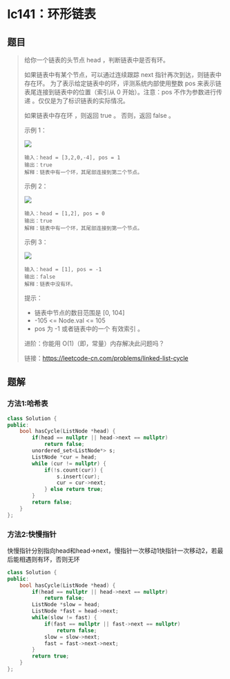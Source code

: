 # lc141：环形链表

## 题目

> 给你一个链表的头节点 head ，判断链表中是否有环。
>
> 如果链表中有某个节点，可以通过连续跟踪 next 指针再次到达，则链表中存在环。 为了表示给定链表中的环，评测系统内部使用整数 pos 来表示链表尾连接到链表中的位置（索引从 0 开始）。注意：pos 不作为参数进行传递 。仅仅是为了标识链表的实际情况。
>
> 如果链表中存在环 ，则返回 true 。 否则，返回 false 。
>
>  
>
> 示例 1：
>
> ![](https://assets.leetcode-cn.com/aliyun-lc-upload/uploads/2018/12/07/circularlinkedlist.png)
>
> ```
> 输入：head = [3,2,0,-4], pos = 1
> 输出：true
> 解释：链表中有一个环，其尾部连接到第二个节点。
> ```
>
> 示例 2：
>
> ![](https://assets.leetcode-cn.com/aliyun-lc-upload/uploads/2018/12/07/circularlinkedlist_test2.png)
>
> ```
> 输入：head = [1,2], pos = 0
> 输出：true
> 解释：链表中有一个环，其尾部连接到第一个节点。
> ```
>
> 示例 3：
>
> ![](https://assets.leetcode-cn.com/aliyun-lc-upload/uploads/2018/12/07/circularlinkedlist_test3.png)
>
> ```
> 输入：head = [1], pos = -1
> 输出：false
> 解释：链表中没有环。
> ```
>
> 
>
>
> 提示：
>
> - 链表中节点的数目范围是 [0, 104]
> - -105 <= Node.val <= 105
> - pos 为 -1 或者链表中的一个 有效索引 。
>
>
> 进阶：你能用 O(1)（即，常量）内存解决此问题吗？
>
> 
>
> 链接：https://leetcode-cn.com/problems/linked-list-cycle

## 题解

### 方法1:哈希表

```c++
class Solution {
public:
    bool hasCycle(ListNode *head) {
        if(head == nullptr || head->next == nullptr)
            return false;
        unordered_set<ListNode*> s;
        ListNode *cur = head;
        while (cur != nullptr) {
            if(!s.count(cur)) {
                s.insert(cur);
                cur = cur->next;
            } else return true;
        }
        return false;
    }
};
```

### 方法2:快慢指针

快慢指针分别指向head和head->next，慢指针一次移动1快指针一次移动2，若最后能相遇则有环，否则无环

```c++
class Solution {
public:
    bool hasCycle(ListNode *head) {
        if(head == nullptr || head->next == nullptr)
            return false;
        ListNode *slow = head;
        ListNode *fast = head->next;
        while(slow != fast) {
            if(fast == nullptr || fast->next == nullptr)
                return false;
            slow = slow->next;
            fast = fast->next->next;
        }
        return true;
    }
};
```

